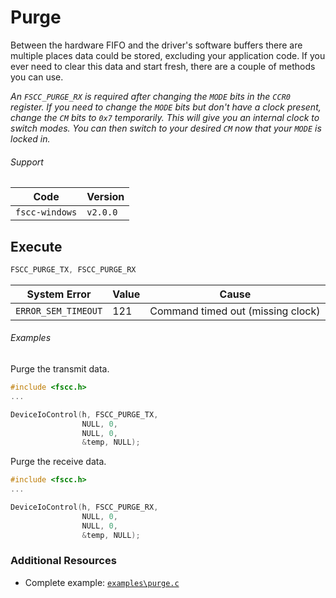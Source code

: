 # Purge
Between the hardware FIFO and the driver's software buffers there are multiple places data could 
be stored, excluding your application code. If you ever need to clear this data and start fresh, 
there are a couple of methods you can use.

_An `FSCC_PURGE_RX` is required after changing the `MODE` bits in the `CCR0` register. If you need to change
the `MODE` bits but don't have a clock present, change the `CM` bits to `0x7` temporarily. This will give 
you an internal clock to switch modes. You can then switch to your desired `CM` now that your `MODE` is 
locked in._

###### Support
| Code           | Version
| -------------- | --------
| `fscc-windows` | `v2.0.0` 


## Execute
```c
FSCC_PURGE_TX, FSCC_PURGE_RX
```

| System Error        | Value | Cause
| ------------------- | ----- | ---------------------------------
| `ERROR_SEM_TIMEOUT` | 121   | Command timed out (missing clock)

###### Examples
Purge the transmit data.
```c
#include <fscc.h>
...

DeviceIoControl(h, FSCC_PURGE_TX, 
                NULL, 0, 
                NULL, 0, 
                &temp, NULL);
```

Purge the receive data.
```c
#include <fscc.h>
...

DeviceIoControl(h, FSCC_PURGE_RX, 
                NULL, 0, 
                NULL, 0, 
                &temp, NULL);
```


### Additional Resources
- Complete example: [`examples\purge.c`](https://github.com/commtech/fscc-windows/blob/master/examples/purge.c)
